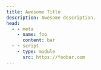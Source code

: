 ```yaml
---
title: Awesome Title
description: Awesome description.
head:
  - - meta
    - name: foo
      content: bar
  - - script
    - type: module
      src: https://foobar.com
---
```

